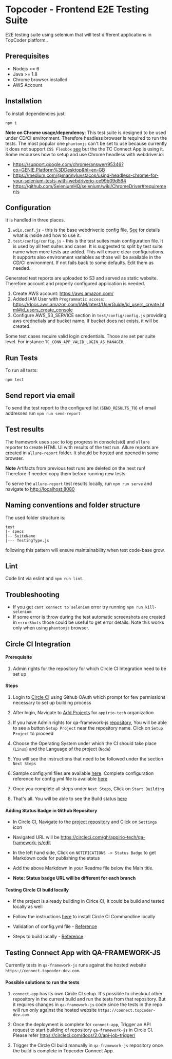 # Topcoder - Frontend E2E Testing Suite
E2E testing suite using selenium that will test different applications in TopCoder platform..

## Prerequisites
- Nodejs >= 6
- Java >= 1.8
- Chrome browser installed
- AWS Account

## Installation
To install dependencies just:
```
npm i
```
**Note on Chrome usage/dependency**: This test suite is designed to be used under CD/CI environment. Therefore headless browser is required to run the tests. The most popular one `phantomjs` can't be set to use because currently it does not support `CSS Flexbox` [see](https://github.com/ariya/phantomjs/issues?utf8=%E2%9C%93&q=is%3Aissue+is%3Aopen+flexbox) but the the TC Connect App is using it. Some recourses how to setup and use Chrome headless with webdriver.io:
- https://support.google.com/chrome/answer/95346?co=GENIE.Platform%3DDesktop&hl=en-GB
- https://medium.com/@mannyluvstacos/using-headless-chrome-for-your-selenium-tests-with-webdriverio-ce99b09d564
- https://github.com/SeleniumHQ/selenium/wiki/ChromeDriver#requirements

## Configuration
It is handled in three places.
1. `wdio.conf.js` - this is the base webdriver.io config file. [See](http://webdriver.io/guide/getstarted/configuration.html) for details what is inside and how to use it.
2. `test/config/config.js` - this is the test suites main configuration file. It is used by all test suites and cases. It is suggested to split by test suite name when more tests are added. This will ensure clear configurations. It supports also environment variables as those will be available in the CD/CI environment. If not fails back to some defaults. Edit them as needed.

Generated test reports are uploaded to S3 and served as static website. Therefore account and properly configured application is needed.
1. Create AWS account: https://aws.amazon.com/
2. Added IAM User with `Programmatic access`: https://docs.aws.amazon.com/IAM/latest/UserGuide/id_users_create.html#id_users_create_console
3. Configure AWS_S3_SERVICE section in `test/config/config.js` providing aws crednetials and bucket name. If bucket does not exists, it will be created.

Some test cases require valid login credentials. Those are set per suite level. For instance `TC_CONN_APP_VALID_LOGIN_AS_MANAGER`.

## Run Tests
To run all tests:
```
npm test
```

## Send report via email

To send the test report to the configured list (`SEND_RESULTS_TO`) of email addresses run `npm run send-report`

## Test results
The framework uses `spec` to log progress in console(std) and `allure` reporter to create HTML UI with results of the test run. Allure reports are created in `allure-report` folder. It should  be hosted and opened in some browser.

**Note** Artifacts from previous test runs are deleted on the next run! Therefore if needed copy them before running new tests.

To serve the `allure-report` test results locally, run `npm run serve` and navigate to [http://localhost:8080](http://localhost:8080)

## Naming conventions and folder structure
The used folder structure is:
```
test
|- specs
|-- SuiteName
|--- TestingType.js
```
following this pattern will ensure maintainability when test code-base grow.

## Lint
Code lint via eslint and `npm run lint`.

## Troubleshooting
- If you get `cant connect to selenium` error try running `npm run kill-selenium`
- If some error is throw during the test automatic screenshots are created in `errorShots` those could be useful to get error details. Note this works only when using `phantomjs` browser.

## Circle CI Integration

#### Prerequisite

1. Admin rights for the repository for which Circle CI Integration need to be set up

#### Steps

1. Login to [Circle CI](https://circleci.com/vcs-authorize/) using Github OAuth which prompt for few permissions necessary to set up building process

2. After login, Navigate to [Add Projects](https://circleci.com/add-projects/gh/appirio-tech) for `appirio-tech` organization

3. If you have Admin rights for qa-framework-js [repository](https://github.com/appirio-tech/qa-framework-js), You will be able to see a button `Setup Project` near the repository name. Click on `Setup Project` to proceed

4. Choose the Operating System under which the CI should take place (`Linux`) and the Language of the project (`Node`)

5. You will see the instructions that need to be followed under the section `Next Steps`

6. Sample config.yml files are available [here](https://circleci.com/docs/2.0/sample-config/). Complete configuration reference for config.yml file is available [here](https://circleci.com/docs/2.0/configuration-reference/)

7. Once you complete all steps under `Next Steps`, Click on `Start Building`

8. That's all. You will be able to see the Build status [here](https://circleci.com/gh/appirio-tech/qa-framework-js)

#### Adding Status Badge in Github Repository

- In Circle CI, Navigate to the [project repository](https://circleci.com/gh/appirio-tech/qa-framework-js) and Click on `Settings` icon

- Navigated URL will be https://circleci.com/gh/appirio-tech/qa-framework-js/edit

- In the left hand side, Click on `NOTIFICATIONS -> Status Badge` to get Markdown code for publishing the status

- Add the above Markdown in your Readme file below the Main title.

- **Note: Status badge URL will be different for each branch**

#### Testing Circle CI build locally

- If the project is already building in Cirlce CI, It could be build and tested locally as well

- Follow the instructions [here](https://circleci.com/docs/2.0/local-cli/#installing-the-circleci-local-cli-on-macos-and-linux-distros) to install Circle CI Commandline locally

- Validation of config.yml file - [Reference](https://circleci.com/docs/2.0/local-cli/#validating-20-yaml-syntax)

- Steps to build locally - [Reference](https://circleci.com/docs/2.0/local-cli/#running-a-build)

## Testing Connect App with QA-FRAMEWORK-JS

Currently tests in `qa-framework-js` runs against the hosted website `https://connect.topcoder-dev.com`.

#### Possible solutions to run the tests

1. `connect-app` has its own Circle CI setup. It's possible to checkout other repository in the current build and run the tests from that repository. But it requires changes in `qa-framework-js` code since the tests in the repo will run only against the hosted website `https://connect.topcoder-dev.com`

2. Once the deployment is complete for `connect-app`, Trigger an API request to start building of repository `qa-framework-js` in Circle CI. Please refer https://circleci.com/docs/2.0/api-job-trigger/

3. Trigger the Circle CI build manually in `qa-framework-js` repository once the build is complete in Topcoder Connect App.
